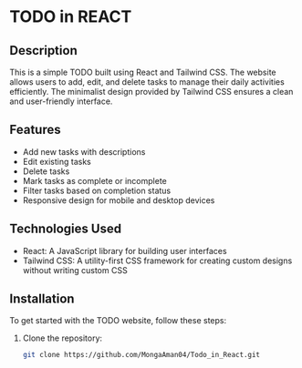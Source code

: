 # TODO in REACT

## Description

This is a simple TODO built using React and Tailwind CSS. The website allows users to add, edit, and delete tasks to manage their daily activities efficiently. The minimalist design provided by Tailwind CSS ensures a clean and user-friendly interface.

## Features

- Add new tasks with descriptions
- Edit existing tasks
- Delete tasks
- Mark tasks as complete or incomplete
- Filter tasks based on completion status
- Responsive design for mobile and desktop devices

## Technologies Used

- React: A JavaScript library for building user interfaces
- Tailwind CSS: A utility-first CSS framework for creating custom designs without writing custom CSS

## Installation

To get started with the TODO website, follow these steps:

1. Clone the repository:

   ```bash
   git clone https://github.com/MongaAman04/Todo_in_React.git
